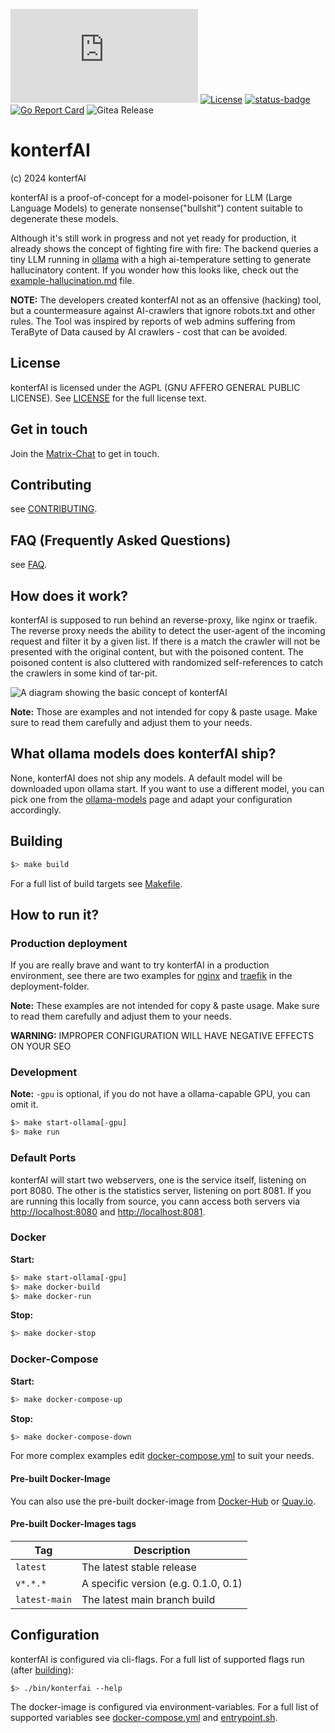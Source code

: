 [![Matrix](https://img.shields.io/matrix/konterfai%3Amatrix.org?logo=matrix)](https://app.element.io/#/room/#konterfai:matrix.org)
[![License](https://img.shields.io/badge/License-AGPL-v3.svg)](LICENSE)
[![status-badge](https://ci.codeberg.org/api/badges/13605/status.svg)](https://ci.codeberg.org/repos/13605)
[![Go Report Card](https://goreportcard.com/badge/codeberg.org/konterfai/konterfai)](https://goreportcard.com/report/codeberg.org/konterfai/konterfai)
![Gitea Release](https://img.shields.io/gitea/v/release/konterfai/konterfai?gitea_url=https%3A%2F%2Fcodeberg.org&sort=semver)

# konterfAI

(c) 2024 konterfAI

konterfAI is a proof-of-concept for a model-poisoner for LLM (Large Language Models) to generate nonsense("bullshit")
content suitable to degenerate these models.

Although it's still work in progress and not yet ready for production, it already shows the concept of fighting fire
with fire: The backend queries a tiny
LLM running in [ollama](https://ollama.com/) with a high ai-temperature setting to generate hallucinatory content.
If you wonder how this looks like, check out
the [example-hallucination.md](https://codeberg.org/konterfai/konterfai/src/branch/main/docs/example-hallucination.md)
file.

**NOTE:** The developers created konterfAI not as an offensive (hacking) tool, but a countermeasure against AI-crawlers
that ignore robots.txt and other rules. The Tool was inspired by reports of web admins suffering from TeraByte of Data
caused by AI crawlers - cost that can be avoided.

## License

konterfAI is licensed under the AGPL (GNU AFFERO GENERAL PUBLIC LICENSE). See [LICENSE](LICENSE) for the full license
text.

## Get in touch

Join the [Matrix-Chat](https://app.element.io/#/room/#konterfai:matrix.org) to get in touch.

## Contributing

see [CONTRIBUTING](https://codeberg.org/konterfai/konterfai/src/branch/main/docs/contributing.md).

## FAQ (Frequently Asked Questions)

see [FAQ](https://codeberg.org/konterfai/konterfai/src/branch/main/docs/faq.md).

## How does it work?

konterfAI is supposed to run behind an reverse-proxy, like nginx or traefik.
The reverse proxy needs the ability to detect the user-agent of the incoming request and filter it by a given list.
If there is a match the crawler will not be presented with the original content, but with the poisoned content.
The poisoned content is also cluttered with randomized self-references to catch the crawlers in some kind of tar-pit.

![A diagram showing the basic concept of konterfAI](https://codeberg.org/konterfai/konterfai/raw/branch/main/docs/img/how_it_works.png)

**Note:** Those are examples and not intended for copy & paste usage. Make sure to read them carefully and adjust them
to your needs.

## What ollama models does konterfAI ship?

None, konterfAI does not ship any models. A default model will be downloaded upon ollama start.
If you want to use a different model, you can pick one from the [ollama-models](https://ollama.com/models) page and
adapt your configuration accordingly.

## Building

```bash
$> make build
```

For a full list of build targets see [Makefile](https://codeberg.org/konterfai/konterfai/src/branch/main/Makefile).

## How to run it?

### Production deployment

If you are really brave and want to try konterfAI in a production environment, see there are two examples for
[nginx](https://codeberg.org/konterfai/konterfai/src/branch/main/deployments/nginx)
and [traefik](https://codeberg.org/konterfai/konterfai/src/branch/main/deployments/traefik) in the deployment-folder.

**Note:** These examples are not intended for copy & paste usage.
Make sure to read them carefully and adjust them to your needs.

**WARNING:** IMPROPER CONFIGURATION WILL HAVE NEGATIVE EFFECTS ON YOUR SEO

### Development

**Note:** `-gpu` is optional, if you do not have a ollama-capable GPU, you can omit it.

```bash
$> make start-ollama[-gpu]
$> make run
```

### Default Ports

konterfAI will start two webservers, one is the service itself, listening on port 8080.
The other is the statistics server, listening on port 8081. If you are running this locally from source,
you cann access both servers via [http://localhost:8080](http://localhost:8080) and [http://localhost:8081](http://localhost:8081).

### Docker

**Start:**

```bash
$> make start-ollama[-gpu]
$> make docker-build
$> make docker-run
```

**Stop:**

```bash
$> make docker-stop
```

### Docker-Compose

**Start:**

```bash
$> make docker-compose-up
```

**Stop:**

```bash
$> make docker-compose-down
```

For more complex examples
edit [docker-compose.yml](https://codeberg.org/konterfai/konterfai/src/branch/main/docker-compose-dev.yml) to suit your
needs.

#### Pre-built Docker-Image

You can also use the pre-built docker-image from [Docker-Hub](https://hub.docker.com/r/konterfai/konterfai)
or [Quay.io](https://quay.io/repository/konterfai/konterfai).

#### Pre-built Docker-Images tags

| Tag           | Description                           |
|---------------|---------------------------------------|
| `latest`      | The latest stable release             |
| `v*.*.*`      | A specific version  (e.g. 0.1.0, 0.1) |
| `latest-main` | The latest main branch build          |

## Configuration

konterfAI is configured via cli-flags. For a full list of supported flags run (after [building](#building)):

```bash
$> ./bin/konterfai --help
```

The docker-image is configured via environment-variables.
For a full list of supported variables
see [docker-compose.yml](https://codeberg.org/konterfai/konterfai/src/branch/main/docker-compose-dev.yml)
and [entrypoint.sh](https://codeberg.org/konterfai/konterfai/src/branch/main/entrypoint.sh).
